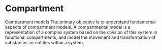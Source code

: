 # Compartment
Compartment models
The primary objective is to understand fundamental aspects of compartment models. A compartmental model is a representation of a complex system based on the division of this system in functional compartments, and model the movement and transformation of substances or entities within a system.

